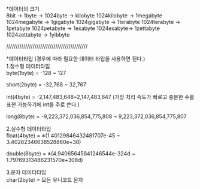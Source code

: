 
*데이터의 크기  
8bit -> 1byte ->
1024byte -> kilobyte
1024kilobyte -> 1megabyte 
1024megabyte -> 1gigabyte 
1024gigabyte -> 1terabyte 
1024terabyte -> 1petabyte 
1024petabyte -> 1exabyte 
1024exabyte-> 1zettabyte
1024zettabyte -> 1yibbyte

///////////////////////////////////////////  

*데이터타입 (경우에 따라 필요한 데이터 타입을 사용하면 된다.)   
1.정수형 데이터타입   
byte(1byte) = -128 ~ 127

short(2byte) = -32,768 ~ 32,767

int(4byte) =  -2,147,483,648~2,147,483,647 (가장 처리 속도가 빠르고 충분한 수를 표현 가능하기에 int를 주로 쓴다.)

long(8byte) = -9,223,372,036,854,775,808 ~ 9,223,372,036,854,775,807  
  
2.실수형 데이터타입  
float(4byte) = ±(1.40129846432481707e-45 ~ 3.40282346638528860e+38)  

double(8byte) = ±(4.94065645841246544e-324d ~ 1.79769313486231570e+308d) 

3.문자 데이터타입  
char(2byte) = 모든 유니코드 문자


